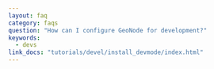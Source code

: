 ```yaml
---
layout: faq
category: faqs
question: "How can I configure GeoNode for development?"
keywords:
  - devs
link_docs: "tutorials/devel/install_devmode/index.html"
---
```

